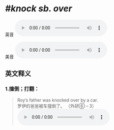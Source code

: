 # ***\#knock sb. over*** 
英音
<audio src="./media/knock sb. over1_AAC.aac" controls="controls"></audio>

美音
<audio src="./media/knock sb. over2.aac" controls="controls"></audio>



  

英文释义
---
### 1.**撞倒；打翻：**  

 > Roy’s father was knocked over by a car.   
 > 罗伊的爸爸被车撞倒了。  （外研⑥ – 3）  
<audio src="./media/knock-10.aac" controls="controls"></audio>


